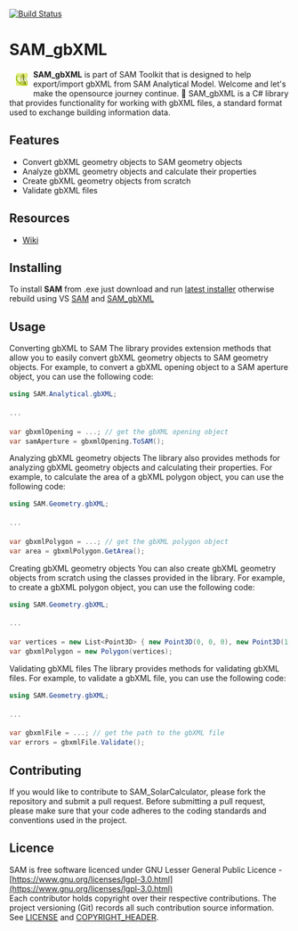 [![Build Status](https://hldigitalinnovation.visualstudio.com/HLApps/_apis/build/status/SAM-deploy-SAM_gbXML?branchName=master)](https://hldigitalinnovation.visualstudio.com/HLApps/_build/latest?definitionId=20&branchName=master)

# SAM_gbXML

<a href="https://github.com/HoareLea/SAM_gbXML"><img src="https://github.com/HoareLea/SAM_gbXML/blob/master/Grasshopper/SAM.Analytical.Grasshopper.gbXML/Resources/SAM_gbXML.png" align="left" hspace="10" vspace="6"></a>

**SAM_gbXML** is part of SAM Toolkit that is designed to help export/import gbXML from SAM Analytical Model. Welcome and let's make the opensource journey continue. :handshake:
SAM_gbXML is a C# library that provides functionality for working with gbXML files, a standard format used to exchange building information data.

## Features

- Convert gbXML geometry objects to SAM geometry objects
- Analyze gbXML geometry objects and calculate their properties
- Create gbXML geometry objects from scratch
- Validate gbXML files

## Resources
* [Wiki](https://github.com/HoareLea/SAM_gbXML/wiki)

## Installing

To install **SAM** from .exe just download and run [latest installer](https://github.com/HoareLea/SAM_Deploy/releases) otherwise rebuild using VS [SAM](https://github.com/HoareLea/SAM) and [SAM_gbXML](https://github.com/HoareLea/SAM_gbXML)

## Usage

Converting gbXML to SAM
The library provides extension methods that allow you to easily convert gbXML geometry objects to SAM geometry objects. For example, to convert a gbXML opening object to a SAM aperture object, you can use the following code:

```csharp
using SAM.Analytical.gbXML;

...

var gbxmlOpening = ...; // get the gbXML opening object
var samAperture = gbxmlOpening.ToSAM();
```
Analyzing gbXML geometry objects
The library also provides methods for analyzing gbXML geometry objects and calculating their properties. For example, to calculate the area of a gbXML polygon object, you can use the following code:

```csharp
using SAM.Geometry.gbXML;

...

var gbxmlPolygon = ...; // get the gbXML polygon object
var area = gbxmlPolygon.GetArea();
```

Creating gbXML geometry objects
You can also create gbXML geometry objects from scratch using the classes provided in the library. For example, to create a gbXML polygon object, you can use the following code:

```csharp
using SAM.Geometry.gbXML;

...

var vertices = new List<Point3D> { new Point3D(0, 0, 0), new Point3D(1, 0, 0), new Point3D(1, 1, 0), new Point3D(0, 1, 0) };
var gbxmlPolygon = new Polygon(vertices);
```

Validating gbXML files
The library provides methods for validating gbXML files. For example, to validate a gbXML file, you can use the following code:
```csharp
using SAM.Geometry.gbXML;

...

var gbxmlFile = ...; // get the path to the gbXML file
var errors = gbxmlFile.Validate();
```


## Contributing
If you would like to contribute to SAM_SolarCalculator, please fork the repository and submit a pull request. Before submitting a pull request, please make sure that your code adheres to the coding standards and conventions used in the project.


## Licence ##

SAM is free software licenced under GNU Lesser General Public Licence - [https://www.gnu.org/licenses/lgpl-3.0.html](https://www.gnu.org/licenses/lgpl-3.0.html)  
Each contributor holds copyright over their respective contributions.
The project versioning (Git) records all such contribution source information.
See [LICENSE](https://github.com/HoareLea/SAM_gbXML/blob/master/LICENSE) and [COPYRIGHT_HEADER](https://github.com/HoareLea/SAM/blob/master/COPYRIGHT_HEADER.txt).